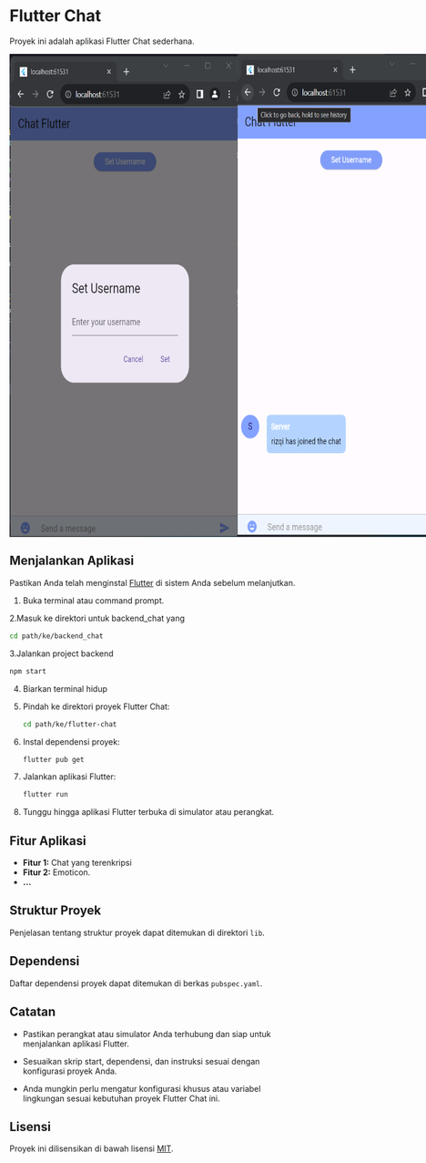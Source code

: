 
# Flutter Chat

Proyek ini adalah aplikasi Flutter Chat sederhana.

<div style="display: flex; justify-content: space-between;">
  <img src="foto/1.png" alt="Screenshot Aplikasi 1" width="400"/>
  <img src="foto/2.png" alt="Screenshot Aplikasi 2" width="400"/>
  <img src="foto/3.png" alt="Screenshot Aplikasi 2" width="400"/>
</div>

## Menjalankan Aplikasi

Pastikan Anda telah menginstal [Flutter](https://flutter.dev/docs/get-started/install) di sistem Anda sebelum melanjutkan.

1. Buka terminal atau command prompt.

2.Masuk ke direktori untuk backend_chat yang
   ```bash
   cd path/ke/backend_chat
   ```

3.Jalankan project backend
   ```bash
   npm start
   ```
4. Biarkan terminal hidup
   
5. Pindah ke direktori proyek Flutter Chat:

   ```bash
   cd path/ke/flutter-chat
   ```

6. Instal dependensi proyek:

   ```bash
   flutter pub get
   ```

7. Jalankan aplikasi Flutter:

   ```bash
   flutter run
   ```

8. Tunggu hingga aplikasi Flutter terbuka di simulator atau perangkat.

## Fitur Aplikasi

- **Fitur 1:** Chat yang terenkripsi
- **Fitur 2:** Emoticon.
- **...**

## Struktur Proyek

Penjelasan tentang struktur proyek dapat ditemukan di direktori `lib`.

## Dependensi

Daftar dependensi proyek dapat ditemukan di berkas `pubspec.yaml`.

## Catatan

- Pastikan perangkat atau simulator Anda terhubung dan siap untuk menjalankan aplikasi Flutter.

- Sesuaikan skrip start, dependensi, dan instruksi sesuai dengan konfigurasi proyek Anda.

- Anda mungkin perlu mengatur konfigurasi khusus atau variabel lingkungan sesuai kebutuhan proyek Flutter Chat ini.

## Lisensi

Proyek ini dilisensikan di bawah lisensi [MIT](LICENSE).


